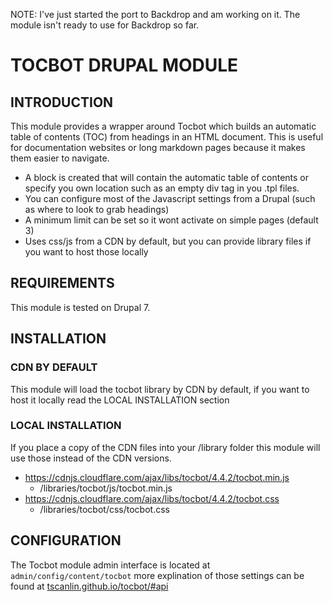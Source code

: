 NOTE: I've just started the port to Backdrop and am working on it. The module isn't ready to use for Backdrop so far.

# TOCBOT DRUPAL MODULE

## INTRODUCTION

This module provides a wrapper around Tocbot which builds an automatic table of
contents (TOC) from headings in an HTML document. This is useful for
documentation websites or long markdown pages because it makes them easier
to navigate.

- A block is created that will contain the automatic table of contents or
specify you own location such as an empty div tag in you .tpl files.
- You can configure most of the Javascript settings from a Drupal (such as
where to look to grab headings)
- A minimum limit can be set so it wont activate on simple pages (default 3)
- Uses css/js from a CDN by default, but you can provide library files if
you want to host those locally

## REQUIREMENTS

This module is tested on Drupal 7.

## INSTALLATION

### CDN BY DEFAULT

This module will load the tocbot library by CDN by default, if you want to
host it locally read the LOCAL INSTALLATION section

### LOCAL INSTALLATION

If you place a copy of the CDN files into your /library folder this module
will use those instead of the CDN versions.

- https://cdnjs.cloudflare.com/ajax/libs/tocbot/4.4.2/tocbot.min.js
  - /libraries/tocbot/js/tocbot.min.js
- https://cdnjs.cloudflare.com/ajax/libs/tocbot/4.4.2/tocbot.css
  - /libraries/tocbot/css/tocbot.css

## CONFIGURATION

The Tocbot module admin interface is located at
`admin/config/content/tocbot` more explination of those settings can be
found at [tscanlin.github.io/tocbot/#api](https://tscanlin.github.io/tocbot/#api)
